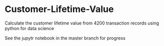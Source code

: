 # Customer-Lifetime-Value
Calculate the customer lifetime value from 4200 transaction records using python for data science

See the jupytr notebook in the master branch for progress 

